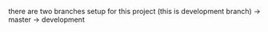there are two branches setup for this project (this is development branch)
->  master
-> development 
